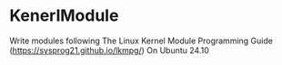 # KenerlModule
Write modules following The Linux Kernel Module Programming Guide (https://sysprog21.github.io/lkmpg/)
On Ubuntu 24.10
